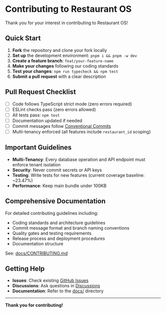 # Contributing to Restaurant OS

Thank you for your interest in contributing to Restaurant OS!

## Quick Start

1. **Fork** the repository and clone your fork locally
2. **Set up** the development environment: `pnpm i && pnpm -w dev`
3. **Create a feature branch**: `feat/your-feature-name`
4. **Make your changes** following our coding standards
5. **Test your changes**: `npm run typecheck && npm test`
6. **Submit a pull request** with a clear description

## Pull Request Checklist

- [ ] Code follows TypeScript strict mode (zero errors required)
- [ ] ESLint checks pass (zero errors allowed)
- [ ] All tests pass: `npm test`
- [ ] Documentation updated if needed
- [ ] Commit messages follow [Conventional Commits](https://www.conventionalcommits.org/)
- [ ] Multi-tenancy enforced (all features include `restaurant_id` scoping)

## Important Guidelines

- **Multi-Tenancy**: Every database operation and API endpoint must enforce tenant isolation
- **Security**: Never commit secrets or API keys
- **Testing**: Write tests for new features (current coverage baseline: ~23.47%)
- **Performance**: Keep main bundle under 100KB

## Comprehensive Documentation

For detailed contributing guidelines including:
- Coding standards and architecture guidelines
- Commit message format and branch naming conventions
- Quality gates and testing requirements
- Release process and deployment procedures
- Documentation structure

See: [docs/CONTRIBUTING.md](./docs/CONTRIBUTING.md)

## Getting Help

- **Issues**: Check existing [GitHub Issues](https://github.com/mikeyoung304/July25/issues)
- **Discussions**: Ask questions in [Discussions](https://github.com/mikeyoung304/July25/discussions)
- **Documentation**: Refer to the [docs/](./docs/) directory

---

**Thank you for contributing!**
